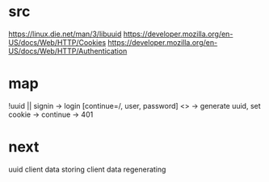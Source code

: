 # src

https://linux.die.net/man/3/libuuid
https://developer.mozilla.org/en-US/docs/Web/HTTP/Cookies
https://developer.mozilla.org/en-US/docs/Web/HTTP/Authentication

# map

!uuid || signin -> login [continue=/, user, password] <> -> generate uuid, set cookie -> continue
-> 401

# next

uuid
client data storing
client data regenerating
